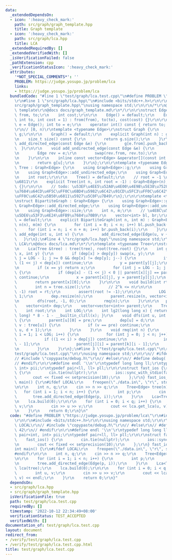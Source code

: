 ```yaml
---
data:
  _extendedDependsOn:
  - icon: ':heavy_check_mark:'
    path: src/graph/graph_template.hpp
    title: Graph template
  - icon: ':heavy_check_mark:'
    path: src/graph/lca.hpp
    title: LCA
  _extendedRequiredBy: []
  _extendedVerifiedWith: []
  _isVerificationFailed: false
  _pathExtension: cpp
  _verificationStatusIcon: ':heavy_check_mark:'
  attributes:
    '*NOT_SPECIAL_COMMENTS*': ''
    PROBLEM: https://judge.yosupo.jp/problem/lca
    links:
    - https://judge.yosupo.jp/problem/lca
  bundledCode: "#line 1 \"test/graph/lca.test.cpp\"\n#define PROBLEM \"https://judge.yosupo.jp/problem/lca\"\
    \r\n#line 1 \"src/graph/lca.hpp\"\n#include <bits/stdc++.h>\r\n\r\n#line 3 \"\
    src/graph/graph_template.hpp\"\nusing namespace std;\r\n\r\n/*\r\n@brief Graph\
    \ template\r\n@docs docs/graph_template.md\r\n*/\r\n\r\nstruct Edge {\r\n    int\
    \ from, to;\r\n    int cost;\r\n\r\n    Edge() = default;\r\n    Edge(int from,\
    \ int to, int cost = 1) : from(from), to(to), cost(cost) {}\r\n\r\n    // Edge\
    \ e = Edge(); int to = e;\r\n    operator int() const { return to; }\r\n};\r\n\
    \r\n// [0, n)\r\ntemplate <typename Edge>\r\nstruct Graph {\r\n    vector<vector<Edge>>\
    \ g;\r\n\r\n    Graph() = default;\r\n    explicit Graph(int n) : g(n) {}\r\n\r\
    \n    size_t size() const {\r\n        return g.size();\r\n    }\r\n\r\n    void\
    \ add_directed_edge(const Edge &e) {\r\n        g[e.from].push_back(e);\r\n  \
    \  }\r\n\r\n    void add_undirected_edge(const Edge &e) {\r\n        g[e.from].push_back(e);\r\
    \n        Edge rev = e;\r\n        swap(rev.from, rev.to);\r\n        g[rev.from].push_back(rev);\r\
    \n    }\r\n\r\n    inline const vector<Edge> &operator[](const int &u) const {\r\
    \n        return g[u];\r\n    }\r\n};\r\n\r\ntemplate <typename Edge>\r\nstruct\
    \ Tree : Graph<Edge> {\r\n    using Graph<Edge>::g;\r\n    using Graph<Edge>::add_directed_edge;\r\
    \n    using Graph<Edge>::add_undirected_edge;\r\n    using Graph<Edge>::size;\r\
    \n    int root;\r\n\r\n    Tree() = default;\r\n    // root = -1 \u4E3A\u65E0\u6839\
    \u6811\r\n    explicit Tree(int n, int root = -1) : Graph<Edge>(n), root(root)\
    \ {}\r\n\r\n    // todo: \u53EF\u4EE5\u52A0\u4E00\u4E9B\u5E38\u7528\u7684\u6811\
    \u7684\u64CD\u4F5C\uFF0C\u6BD4\u5982\u6C42\u91CD\u5FC3\uFF0C\u6C42\u76F4\u5F84\
    \uFF0C\u6C42\u5B50\u6811\u5927\u5C0F\u7B49\r\n};\r\n\r\ntemplate <typename Edge>\r\
    \nstruct BipartiteGraph : Graph<Edge> {\r\n    using Graph<Edge>::g;\r\n    using\
    \ Graph<Edge>::add_directed_edge;\r\n    using Graph<Edge>::add_undirected_edge;\r\
    \n    using Graph<Edge>::size;\r\n    int n, m;\r\n    // \u4E8C\u5206\u56FE\u7684\
    \u5DE6\u53F3\u4E24\u8FB9\u7684\u70B9\r\n    vector<int> bl, br;\r\n\r\n    BipartiteGraph()\
    \ = default;\r\n    explicit BipartiteGraph(int n, int m) : Graph<Edge>(n + m),\
    \ n(n), m(m) {\r\n        for (int i = 0; i < n; i++) bl.push_back(i);\r\n   \
    \     for (int i = n; i < n + m; i++) br.push_back(i);\r\n    }\r\n\r\n    void\
    \ add_edge(int u, int v) {\r\n        add_directed_edge(Edge(u, v + n));\r\n \
    \   }\r\n};\n#line 4 \"src/graph/lca.hpp\"\nusing namespace std;\r\n/*\r\n@brief\
    \ LCA\r\n@docs docs/lca.md\r\n*/\r\ntemplate <typename Tree>\r\nstruct Lca {\r\
    \n    Lca(Tree &tree) : tree(tree), root(tree.root) {}\r\n    int get_lca(int\
    \ x, int y) {\r\n        if (dep[x] > dep[y]) swap(x, y);\r\n        for (int\
    \ j = LOG - 1; j >= 0 && dep[x] != dep[y]; j--) {\r\n            if (dep[y] -\
    \ (1 << j) < dep[x]) continue;\r\n            y = parent[y][j];\r\n        }\r\
    \n        if (x == y) return x;\r\n        for (int j = LOG - 1; j >= 0; j--)\
    \ {\r\n            if (dep[x] - (1 << j) < 0 || parent[x][j] == parent[y][j])\
    \ continue;\r\n            x = parent[x][j], y = parent[y][j];\r\n        }\r\n\
    \        return parent[x][0];\r\n    }\r\n\r\n    void build(int rt = -1) {\r\n\
    \        int n = tree.size();\r\n        // 2^k <= n\r\n\r\n        if (rt !=\
    \ -1) root = rt;\r\n        assert(root != -1);\r\n\r\n        LOG = lg2(n) +\
    \ 1;\r\n        dep.resize(n);\r\n        parent.resize(n, vector<int>(LOG, -1));\r\
    \n        dfs(root, -1, 0);\r\n        rmq(n);\r\n    }\r\n\r\n   private:\r\n\
    \    vector<int> dep;\r\n    vector<vector<int>> parent;\r\n    Tree &tree;\r\n\
    \    int root;\r\n    int LOG;\r\n    int lg2(long long x) { return sizeof(long\
    \ long) * 8 - 1 - __builtin_clzll(x); }\r\n    void dfs(int u, int pre, int d)\
    \ {\r\n        parent[u][0] = pre;\r\n        dep[u] = d;\r\n        for (auto\
    \ v : tree[u]) {\r\n            if (v == pre) continue;\r\n            dfs(v,\
    \ u, d + 1);\r\n        }\r\n    }\r\n    void rmq(int n) {\r\n        for (int\
    \ i = 1; i < LOG; i++) {\r\n            for (int j = 0; j < n; j++) {\r\n    \
    \            if ((1 << i) > dep[j]) continue;\r\n                int k = parent[j][i\
    \ - 1];\r\n                parent[j][i] = parent[k][i - 1];\r\n            }\r\
    \n        }\r\n    }\r\n};\n#line 3 \"test/graph/lca.test.cpp\"\n\r\n#line 5 \"\
    test/graph/lca.test.cpp\"\n\r\nusing namespace std;\r\n\r\n// #ifdef LOCAL\r\n\
    // #include \"copypaste/debug.h\"\r\n// #else\r\n// #define debug(...) 42\r\n\
    // #endif\r\n\r\n#define endl '\\n'\r\ntypedef long long ll;\r\ntypedef pair<int,\
    \ int> pii;\r\ntypedef pair<ll, ll> pll;\r\n\r\nstruct fast_ios {\r\n    fast_ios()\
    \ {\r\n        cin.tie(nullptr);\r\n        ios::sync_with_stdio(false);\r\n \
    \       cout << fixed << setprecision(10);\r\n    };\r\n} fast_ios_;\r\n\r\nint\
    \ main() {\r\n#ifdef LOCAL\r\n    freopen(\"./data.in\", \"r\", stdin);\r\n#endif\r\
    \n\r\n    int n, q;\r\n    cin >> n >> q;\r\n    Tree<Edge> tree(n);\r\n\r\n \
    \   for (int i = 1; i < n; i++) {\r\n        int p;\r\n        cin >> p;\r\n \
    \       tree.add_directed_edge(Edge(p, i));\r\n    }\r\n    Lca<Tree<Edge>> lca(tree);\r\
    \n    lca.build(0);\r\n\r\n    for (int i = 0; i < q; i++) {\r\n        int u,\
    \ v;\r\n        cin >> u >> v;\r\n        cout << lca.get_lca(u, v) << endl;\r\
    \n    }\r\n    return 0;\r\n}\n"
  code: "#define PROBLEM \"https://judge.yosupo.jp/problem/lca\"\r\n#include \"src/graph/lca.hpp\"\
    \r\n\r\n#include <bits/stdc++.h>\r\n\r\nusing namespace std;\r\n\r\n// #ifdef\
    \ LOCAL\r\n// #include \"copypaste/debug.h\"\r\n// #else\r\n// #define debug(...)\
    \ 42\r\n// #endif\r\n\r\n#define endl '\\n'\r\ntypedef long long ll;\r\ntypedef\
    \ pair<int, int> pii;\r\ntypedef pair<ll, ll> pll;\r\n\r\nstruct fast_ios {\r\n\
    \    fast_ios() {\r\n        cin.tie(nullptr);\r\n        ios::sync_with_stdio(false);\r\
    \n        cout << fixed << setprecision(10);\r\n    };\r\n} fast_ios_;\r\n\r\n\
    int main() {\r\n#ifdef LOCAL\r\n    freopen(\"./data.in\", \"r\", stdin);\r\n\
    #endif\r\n\r\n    int n, q;\r\n    cin >> n >> q;\r\n    Tree<Edge> tree(n);\r\
    \n\r\n    for (int i = 1; i < n; i++) {\r\n        int p;\r\n        cin >> p;\r\
    \n        tree.add_directed_edge(Edge(p, i));\r\n    }\r\n    Lca<Tree<Edge>>\
    \ lca(tree);\r\n    lca.build(0);\r\n\r\n    for (int i = 0; i < q; i++) {\r\n\
    \        int u, v;\r\n        cin >> u >> v;\r\n        cout << lca.get_lca(u,\
    \ v) << endl;\r\n    }\r\n    return 0;\r\n}"
  dependsOn:
  - src/graph/lca.hpp
  - src/graph/graph_template.hpp
  isVerificationFile: true
  path: test/graph/lca.test.cpp
  requiredBy: []
  timestamp: '2022-10-12 22:34:49+08:00'
  verificationStatus: TEST_ACCEPTED
  verifiedWith: []
documentation_of: test/graph/lca.test.cpp
layout: document
redirect_from:
- /verify/test/graph/lca.test.cpp
- /verify/test/graph/lca.test.cpp.html
title: test/graph/lca.test.cpp
---
```

